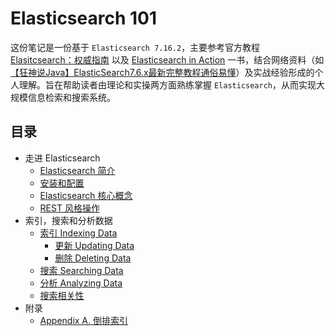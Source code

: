 # Elasticsearch 101

这份笔记是一份基于 `Elasticsearch 7.16.2`，主要参考官方教程 [Elasitcsearch：权威指南](https://www.elastic.co/guide/en/elasticsearch/reference/current/index.html) 以及 [Elasticsearch in Action](https://www.manning.com/books/elasticsearch-in-action) 一书，结合网络资料（如[【狂神说Java】ElasticSearch7.6.x最新完整教程通俗易懂](https://www.bilibili.com/video/BV17a4y1x7zq?p=1)）及实战经验形成的个人理解。旨在帮助读者由理论和实操两方面熟练掌握 `Elasticsearch`，从而实现大规模信息检索和搜索系统。

## 目录
- 走进 Elasticsearch
   - [Elasticsearch 简介](/notes/es_basics.md)
   - [安装和配置](/notes/install_es.md)
   - [Elasticsearch 核心概念](/notes/es_concepts.md)
   - [REST 风格操作](/notes/restful_api.md)
- 索引，搜索和分析数据
  - [索引 Indexing Data](/notes/index_data.md)
    - [更新 Updating Data](/notes/update_data.md)
    - [删除 Deleting Data](/notes/delete_data.md)
  - [搜索 Searching Data](/notes/search_data.md)
  - [分析 Analyzing Data](/notes/analyze_data.md)
  - [搜索相关性](search_relevancy.md)
- 附录
  - [Appendix A. 倒排索引](/notes/appendix_a.md)